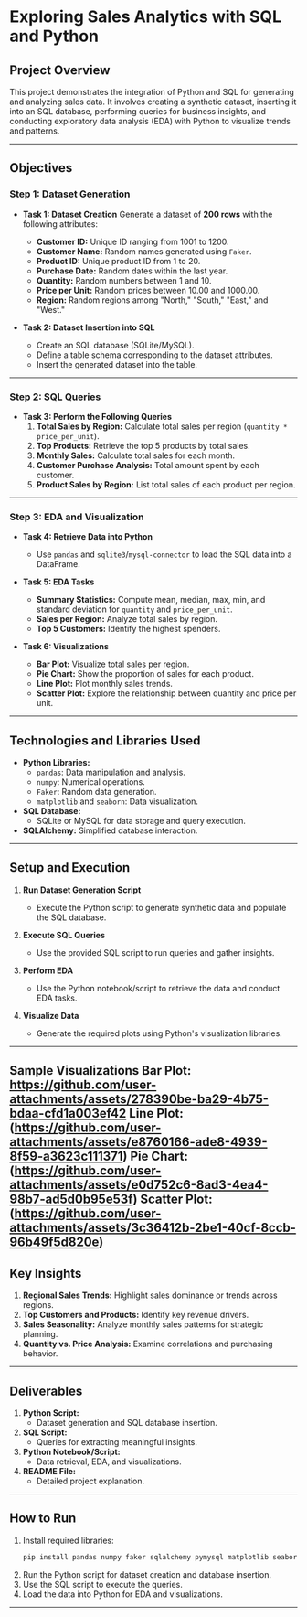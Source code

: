 # **Exploring Sales Analytics with SQL and Python**

## **Project Overview**
This project demonstrates the integration of Python and SQL for generating and analyzing sales data. It involves creating a synthetic dataset, inserting it into an SQL database, performing queries for business insights, and conducting exploratory data analysis (EDA) with Python to visualize trends and patterns.

---

## **Objectives**
### **Step 1: Dataset Generation**
- **Task 1: Dataset Creation**
  Generate a dataset of **200 rows** with the following attributes:
  - **Customer ID:** Unique ID ranging from 1001 to 1200.
  - **Customer Name:** Random names generated using `Faker`.
  - **Product ID:** Unique product ID from 1 to 20.
  - **Purchase Date:** Random dates within the last year.
  - **Quantity:** Random numbers between 1 and 10.
  - **Price per Unit:** Random prices between 10.00 and 1000.00.
  - **Region:** Random regions among "North," "South," "East," and "West."

- **Task 2: Dataset Insertion into SQL**
  - Create an SQL database (SQLite/MySQL).
  - Define a table schema corresponding to the dataset attributes.
  - Insert the generated dataset into the table.

---

### **Step 2: SQL Queries**
- **Task 3: Perform the Following Queries**
  1. **Total Sales by Region:** Calculate total sales per region (`quantity * price_per_unit`).
  2. **Top Products:** Retrieve the top 5 products by total sales.
  3. **Monthly Sales:** Calculate total sales for each month.
  4. **Customer Purchase Analysis:** Total amount spent by each customer.
  5. **Product Sales by Region:** List total sales of each product per region.

---

### **Step 3: EDA and Visualization**
- **Task 4: Retrieve Data into Python**
  - Use `pandas` and `sqlite3`/`mysql-connector` to load the SQL data into a DataFrame.

- **Task 5: EDA Tasks**
  - **Summary Statistics:** Compute mean, median, max, min, and standard deviation for `quantity` and `price_per_unit`.
  - **Sales per Region:** Analyze total sales by region.
  - **Top 5 Customers:** Identify the highest spenders.

- **Task 6: Visualizations**
  - **Bar Plot:** Visualize total sales per region.
  - **Pie Chart:** Show the proportion of sales for each product.
  - **Line Plot:** Plot monthly sales trends.
  - **Scatter Plot:** Explore the relationship between quantity and price per unit.

---

## **Technologies and Libraries Used**
- **Python Libraries:**
  - `pandas`: Data manipulation and analysis.
  - `numpy`: Numerical operations.
  - `Faker`: Random data generation.
  - `matplotlib` and `seaborn`: Data visualization.
- **SQL Database:**
  - SQLite or MySQL for data storage and query execution.
- **SQLAlchemy:** Simplified database interaction.

---

## **Setup and Execution**
1. **Run Dataset Generation Script**
   - Execute the Python script to generate synthetic data and populate the SQL database.

2. **Execute SQL Queries**
   - Use the provided SQL script to run queries and gather insights.

3. **Perform EDA**
   - Use the Python notebook/script to retrieve the data and conduct EDA tasks.

4. **Visualize Data**
   - Generate the required plots using Python's visualization libraries.
---
Sample Visualizations
Bar Plot: https://github.com/user-attachments/assets/278390be-ba29-4b75-bdaa-cfd1a003ef42
Line Plot: (https://github.com/user-attachments/assets/e8760166-ade8-4939-8f59-a3623c111371)
Pie Chart: (https://github.com/user-attachments/assets/e0d752c6-8ad3-4ea4-98b7-ad5d0b95e53f)
Scatter Plot: (https://github.com/user-attachments/assets/3c36412b-2be1-40cf-8ccb-96b49f5d820e)
---

## **Key Insights**
1. **Regional Sales Trends:** Highlight sales dominance or trends across regions.
2. **Top Customers and Products:** Identify key revenue drivers.
3. **Sales Seasonality:** Analyze monthly sales patterns for strategic planning.
4. **Quantity vs. Price Analysis:** Examine correlations and purchasing behavior.

---

## **Deliverables**
1. **Python Script:** 
   - Dataset generation and SQL database insertion.
2. **SQL Script:** 
   - Queries for extracting meaningful insights.
3. **Python Notebook/Script:** 
   - Data retrieval, EDA, and visualizations.
4. **README File:** 
   - Detailed project explanation.

---

## **How to Run**
1. Install required libraries:
   ```bash
   pip install pandas numpy faker sqlalchemy pymysql matplotlib seaborn
   ```
2. Run the Python script for dataset creation and database insertion.
3. Use the SQL script to execute the queries.
4. Load the data into Python for EDA and visualizations.

---
